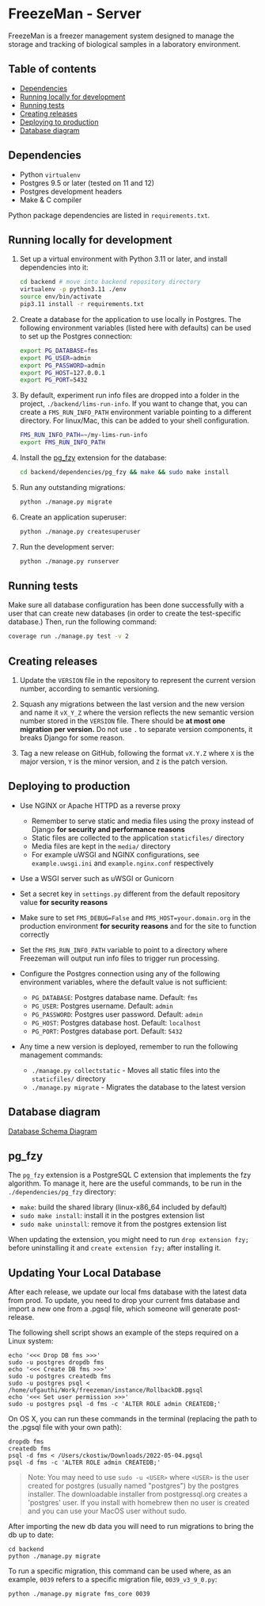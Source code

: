 # FreezeMan - Server

FreezeMan is a freezer management system designed to manage the storage and 
tracking of biological samples in a laboratory environment.

## Table of contents

  * [Dependencies](#dependencies)
  * [Running locally for development](#running-locally-for-development)
  * [Running tests](#running-tests)
  * [Creating releases](#creating-releases)
  * [Deploying to production](#deploying-to-production)
  * [Database diagram](#database-diagram)

## Dependencies

  * Python `virtualenv`
  * Postgres 9.5 or later (tested on 11 and 12)
  * Postgres development headers
  * Make & C compiler
  
Python package dependencies are listed in `requirements.txt`.
  
## Running locally for development

  1. Set up a virtual environment with Python 3.11 or later, and install 
     dependencies into it:
     
     ```bash
     cd backend # move into backend repository directory
     virtualenv -p python3.11 ./env
     source env/bin/activate
     pip3.11 install -r requirements.txt
     ```
     
  2. Create a database for the application to use locally in Postgres. The
     following environment variables (listed here with defaults) can be used
     to set up the Postgres connection:
     
     ```bash
     export PG_DATABASE=fms
     export PG_USER=admin
     export PG_PASSWORD=admin
     export PG_HOST=127.0.0.1
     export PG_PORT=5432
     ```

  3. By default, experiment run info files are dropped into a folder in the
  project, `./backend/lims-run-info`. If you want to change that, you can create
  a `FMS_RUN_INFO_PATH` environment variable pointing to a different directory.
  For linux/Mac, this can be added to your shell configuration.

      ```bash
      FMS_RUN_INFO_PATH=~/my-lims-run-info
      export FMS_RUN_INFO_PATH
      ```
    
  4. Install the [pg_fzy](#pg_fzy) extension for the database:
  
     ```bash
     cd backend/dependencies/pg_fzy && make && sudo make install
     ```
    
  5. Run any outstanding migrations:
  
     ```bash
     python ./manage.py migrate
     ```
    
  6. Create an application superuser:
  
     ```bash
     python ./manage.py createsuperuser
     ```
    
  7. Run the development server:
  
     ```bash
     python ./manage.py runserver
     ```
     
## Running tests

Make sure all database configuration has been done successfully with a user
that can create new databases (in order to create the test-specific database.)
Then, run the following command:

```bash
coverage run ./manage.py test -v 2
```

## Creating releases

  1. Update the `VERSION` file in the repository to represent the current
     version number, according to semantic versioning.
     
  2. Squash any migrations between the last version and the new version and
     name it `vX_Y_Z` where the version reflects the new semantic version
     number stored in the `VERSION` file. There should be **at most one
     migration per version.** Do not use `.` to separate version components,
     it breaks Django for some reason.
     
  3. Tag a new release on GitHub, following the format `vX.Y.Z` where `X` is
     the major version, `Y` is the minor version, and `Z` is the patch version.

## Deploying to production

  * Use NGINX or Apache HTTPD as a reverse proxy
    * Remember to serve static and media files using the proxy instead of
      Django **for security and performance reasons**
    * Static files are collected to the application `staticfiles/` directory
    * Media files are kept in the `media/` directory
    * For example uWSGI and NGINX configurations, see `example.uwsgi.ini` and
      `example.nginx.conf` respectively
  
  * Use a WSGI server such as uWSGI or Gunicorn
  
  * Set a secret key in `settings.py` different from the default repository
    value **for security reasons**
  
  * Make sure to set `FMS_DEBUG=False` and `FMS_HOST=your.domain.org` in the
    production environment **for security reasons** and for the site to 
    function correctly

  * Set the `FMS_RUN_INFO_PATH` variable to point to a directory where Freezeman
    will output run info files to trigger run processing.
    
  * Configure the Postgres connection using any of the following environment
    variables, where the default value is not sufficient:
    
    * `PG_DATABASE`: Postgres database name. Default: `fms`
    * `PG_USER`: Postgres username. Default: `admin`
    * `PG_PASSWORD`: Postgres user password. Default: `admin`
    * `PG_HOST`: Postgres database host. Default: `localhost`
    * `PG_PORT`: Postgres database port. Default: `5432`
    
  * Any time a new version is deployed, remember to run the following
    management commands:
    
    * `./manage.py collectstatic` - Moves all static files into the
      `staticfiles/` directory
    * `./manage.py migrate` - Migrates the database to the latest version
    

## Database diagram

[Database Schema Diagram](https://dbdiagram.io/d/FMS-DB-v4-10-604aa285fcdcb6230b23c0e7)


## pg_fzy

The `pg_fzy` extension is a PostgreSQL C extension that implements the fzy
algorithm. To manage it, here are the useful commands, to be run in the
`./dependencies/pg_fzy` directory:

 - `make`: build the shared library (linux-x86_64 included by default)
 - `sudo make install`: install it in the postgres extension list
 - `sudo make uninstall`: remove it from the postgres extension list

When updating the extension, you might need to run `drop extension fzy;` before uninstalling it and
`create extension fzy;` after installing it.

## Updating Your Local Database

After each release, we update our local fms database with the latest data from prod.
To update, you need to drop your current fms database and import a new one from a .pgsql
file, which someone will generate post-release.

The following shell script shows an example of the steps required on a Linux system:

```
echo '<<< Drop DB fms >>>'
sudo -u postgres dropdb fms
echo '<<< Create DB fms >>>'
sudo -u postgres createdb fms
sudo -u postgres psql < /home/ufgauthi/Work/freezeman/instance/RollbackDB.pgsql
echo '<<< Set user permission >>>'
sudo -u postgres psql -d fms -c 'ALTER ROLE admin CREATEDB;'
```

On OS X, you can run these commands in the terminal (replacing the path to the .pgsql file with your own path):
```
dropdb fms
createdb fms
psql -d fms < /Users/ckostiw/Downloads/2022-05-04.pgsql 
psql -d fms -c 'ALTER ROLE admin CREATEDB;'
```
> Note: You may need to use `sudo -u <USER>` where `<USER>` is the user created
for postgres (usually named "postgres") by the postgres installer. The downloadable
installer from postgressql.org creates a 'postgres' user. If you install with
homebrew then no user is created and you can use your MacOS user without sudo.

After importing the new db data you will need to run migrations to bring the db
up to date:
```
cd backend
python ./manage.py migrate
```

To run a specific migration, this command can be used where, as an example, `0039` refers to
a specific migration file, `0039_v3_9_0.py`:
```
python ./manage.py migrate fms_core 0039
```
